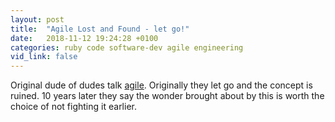 ```yaml
---
layout: post
title:  "Agile Lost and Found - let go!"
date:   2018-11-12 19:24:28 +0100
categories: ruby code software-dev agile engineering
vid_link: false
---
```


Original dude of dudes talk [agile].  Originally they let go and the concept is ruined.  10 years later they say the wonder brought about by this is worth the choice of not fighting it earlier.


[agile]: //martinfowler.com//martinfowler.com/articles/agile-aus-2018.html




